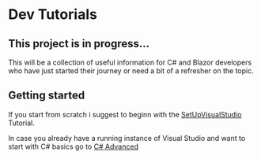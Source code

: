 # Dev Tutorials
## This project is in progress... 

This will be a collection of useful information for C# and Blazor developers who have just started their journey or need a bit of a refresher on the topic.

 
## Getting started

If you start from scratch i suggest to beginn with the [SetUpVisualStudio](SetUpVisualStudio.md) Tutorial.

In case you already have a running instance of Visual Studio and want to start with C# basics go to [C# Advanced](C#Advanced.md)
